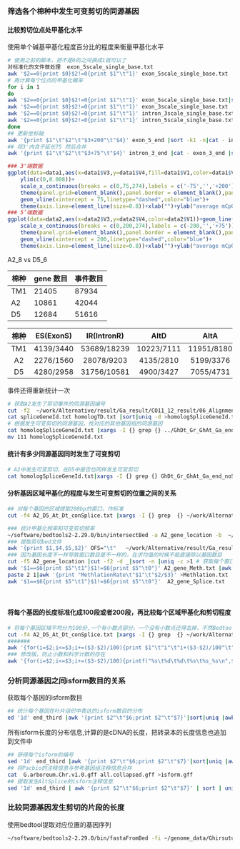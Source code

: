 ### 筛选各个棉种中发生可变剪切的同源基因

#### 比较剪切位点处甲基化水平

使用单个碱基甲基化程度百分比的程度来衡量甲基化水平

```bash
# 使用之前的脚本，把不是0的之间换成1就可以了
对标准化的文件做处理	exon_5scale_single_base.txt
awk '$2==0{print $0}$2!=0{print $1"\t"1}' exon_5scale_single_base.txt
# 再计算每个位点的甲基化概率
for i in 1
do
awk '$2==0{print $0}$2!=0{print $1"\t"1}' exon_5scale_single_base.txt|sed 's/_/\t/g'|awk '{print $(NF-1)"\t"$NF}'|awk '{a[$1]+=$2}END{for(i in a)print "ConExon\t""5_exon\t"i"\t"a[i]/87456}' >exon_5_end
awk '$2==0{print $0}$2!=0{print $1"\t"1}' exon_3scale_single_base.txt |sed 's/_/\t/g'|awk '{print $(NF-1)"\t"$NF}'|awk '{a[$1]+=$2}END{for(i in a)print "ConExon\t""3_exon\t"i"\t"a[i]/87456}' >exon_3_end
awk '$2==0{print $0}$2!=0{print $1"\t"1}' intron_3scale_single_base.txt |sed 's/_/\t/g'|awk '{print $(NF-1)"\t"$NF}'|awk '{a[$1]+=$2}END{for(i in a)print "ConExon\t""3_intron\t"i"\t"a[i]/87456}' >intron_3_end
awk '$2==0{print $0}$2!=0{print $1"\t"1}' intron_5scale_single_base.txt |sed 's/_/\t/g'|awk '{print $(NF-1)"\t"$NF}'|awk '{a[$1]+=$2}END{for(i in a)print "ConExon\t""5_intron\t"i"\t"a[i]/87456}' >intron_5_end
done
## 更新坐标轴
awk '{print $1"\t"$2"\t"$3+200"\t"$4}' exon_5_end |sort -k1 -n|cat - intron_5_end |sort -k3,3 -n  >intron_exon_5.txt 
## 将3'内含子延长75 然后合并
awk '{print $1"\t"$2"\t"$3+75"\t"$4}' intron_3_end |cat - exon_3_end |sort -k3 -n >intron_exon_3.txt
```

```R
### 3'端数据
ggplot(data=data1,aes(x=data1$V3,y=data1$V4,fill=data1$V1,color=data1$V1))+geom_line(size=1)+
    ylim(c(0,0.008))+
    scale_x_continuous(breaks = c(0,75,274),labels = c('-75','','+200'))+
    theme(panel.grid=element_blank(),panel.border = element_blank(),panel.background = element_rect(fill = "white"))+
    geom_vline(xintercept = 75,linetype="dashed",color="blue")+
    theme(axis.line=element_line(size=0.8))+xlab("")+ylab("average mCpG/CpG")+scale_color_manual(values = c("#1e90ff","#ff7675"))+guides(color=guide_legend(title=NULL))
### 5’端数据
ggplot(data=data2,aes(x=data2$V3,y=data2$V4,color=data2$V1))+geom_line(size=1)+ylim(c(0,0.008))+
    scale_x_continuous(breaks = c(0,200,274),labels = c(-200,'','+75'))+
    theme(panel.grid=element_blank(),panel.border = element_blank(),panel.background = element_rect(fill = "white"))+
    geom_vline(xintercept = 200,linetype="dashed",color="blue")+
    theme(axis.line=element_line(size=0.8))+xlab("")+ylab("average mCpG/CpG")+scale_color_manual(values = c("#1e90ff","#ff7675"))+guides(color=FALSE)

```



A2_8 vs D5_6

| 棉种 | gene 数目 | 事件数目 |
| ---- | --------- | -------- |
| TM1  | 21405     | 87934    |
| A2   | 10861     | 42044    |
| D5   | 12684     | 51616    |


| 棉种 | ES(ExonS) | IR(IntronR) |    AltD    |    AltA    |   AltP    |   Other   |
| :--: | :-------: | :---------: | :--------: | :--------: | :-------: | :-------: |
| TM1  | 4139/3440 | 53689/18239 | 10223/7111 | 11951/8180 | 5088/3441 | 2823/2046 |
|  A2  | 2276/1560 | 28078/9203  | 4135/2810  | 5199/3376  | 1823/1296 | 1435/949  |
|  D5  | 4280/2958 | 31756/10581 | 4900/3427  | 7055/4731  | 1819/1303 | 1805/1209 |

事件还得重新统计一次

```bash
# 获取A2发生了剪切事件的同源基因编号
cut -f2  ~/work/Alternative/result/Ga_result/CO11_12_result/06_Alignment/alter_eight/Altenative_category/end_third|sed /^g/d|sort |uniq >spliceGeneId.txt
cat spliceGeneId.txt homologTD.txt |sort|uniq -d >homologSpliceGeneId.txt
# 根据发生可变剪切的同源基因，找对应的其他基因组的同源基因
cat homologSpliceGeneId.txt |xargs -I {} grep {} ../GhDt_Gr_GhAt_Ga_end_noScaffold >111
mv 111 homologSpliceGeneId.txt

```

#### 统计有多少同源基因同时发生了可变剪切

```bash
# A2中发生可变剪切，在D5中是否也同样发生可变剪切
cat homologSpliceGeneId.txt|xargs -I {} grep {} GhDt_Gr_GhAt_Ga_end_noScaffold >A2_D5_conSplice.txt

```

#### 分析基因区域甲基化的程度与发生可变剪切的位置之间的关系

```bash
## 对每个基因的区域提取200bp的窗口，作标准
cut -f4 A2_D5_At_Dt_conSplice.txt |xargs -I {} grep  {} ~/work/Alternative/data/Ga_genome/G.arboreum.Chr.v1.0.gff |awk '$3~/gene/{print $0}' |awk '{print $1,$4,$5,$7,$9}' OFS="\t"|sed 's/\;.*//g'|awk '{print $1,$2,$3,$4,substr($5,4)}' OFS="\t"  |awk '{for(i=$2;i<=$3;i+=200){print $1"\t"i"\t"i+200"\t"$4"\t"$5"_"(i-$2)/200}}'>A2_gene_location

### 统计甲基化频率和可变剪切频率
~/software/bedtools2-2.29.0/bin/intersectBed -a A2_gene_location -b  ~/work/Alternative/data/Ga_genome/test/CpG_context_D4.bed -loj >A2_gene_Meth.txt
### 提取剪切bed文件
awk '{print $1,$4,$5,$2}' OFS="\t"   ~/work/Alternative/result/Ga_result/CO11_12_result/06_Alignment/alter_eight/Altenative_category/end_third |sed /^c/d >splice.bed 
### 因为基因长度不一样导致窗口数目是不一样的，在求均值的时候不能直接除以基因数目
cut -f5 A2_gene_location |cut -f2 -d _|sort -n |uniq -c >1 # 获取每个窗口的基因数
awk '$1==$6{print $5"\t1"}$1!=$6{print $5"\t0"}' A2_gene_Meth.txt |awk -F "_" '{print $2}' |awk '{a[$1]+=$2}END{for(i in a)print i"\t"a[i]}'|sort -k1,1 -n >2 #获取每个窗口甲基化的数目包括0个甲基化的位置
paste 2 1|awk '{print "MethlationRate\t"$1"\t"$2/$3}' >Methlation.txt
awk '$1==$6{print $5"\t1"}$1!=$6{print $5"\t0"}'  A2_gene_Splice.txt  |awk -F "_" '{print $2}' |awk '{a[$1]+=$2}END{for(i in a)print i"\t"a[i]}'|sort -k1,1 -n|paste - 1|awk '{print "AlterSpliceRate\t"$1"\t"$2/$3}' >AlterSplice.txt

```

​	

#### 将每个基因的长度标准化成100段或者200段，再比较每个区域甲基化和剪切程度

```bash
# 将每个基因区域平均分为100份,一个有小数点部分，一个没有小数点还得去掉，不然Bedtools不会处理
cut -f4 A2_D5_At_Dt_conSplice.txt |xargs -I {} grep  {} ~/work/Alternative/data/Ga_genome/G.arboreum.Chr.v1.0.gff |awk '$3~/gene/{print $0}' |awk '{print $1,$4,$5,$7,$9}' OFS="\t"|sed 's/\;.*//g'|awk '{print $1,$2,$3,$4,substr($5,4)}' OFS="\t" >2
#######
awk '{for(i=$2;i<=$3;i+=($3-$2)/100){print $1"\t"i"\t"i+($3-$2)/100"\t"$4"\t"$5"_"(i-$2)/(($3-$2)/100)}}' 2  >gene_100.bed
### 修改版，防止小数和科学计数的存在
awk '{for(i=$2;i<=$3;i+=($3-$2)/100){printf("%s\t%d\t%d\t%s\t%s_%s\n",$1,i,i+($3-$2)/100,$4,$5,(i-$2)/(($3-$2)/100)) }}' 2  >gene_100.bed
```



### 分析同源基因之间isform数目的关系

获取每个基因的isform数目

```bash
## 统计每个基因在叶片组织中表达的isform数目的分布
ed '1d' end_third |awk '{print $2"\t"$6;print $2"\t"$7}'|sort|uniq |awk '$1~/^Ghir_D/{a[$1]+=1}END{for(i in a)print i"\t"a[i]}'|cut -f2|awk '{a[$1]+=1}END{for(i in a)print "Dt\t"i"\t"a[i]}'|less	
```

所有isform长度的分布信息,计算的是cDNA的长度，把转录本的长度信息也追加到文件中

```bash
## 获得每个isform的编号
sed '1d' end_third |awk '{print $2"\t"$6;print $2"\t"$7}'|sort|uniq |awk -F "|" '{print $1}'|awk '$2~/^P/{print $1"\t\\\""$2"\\\""}$2~/^[^P]/{print $1"\t"$2".exon"}'
## 将Pacbio的注释信息与参考基因组注释信息合并
cat  G.arboreum.Chr.v1.0.gff all.collapsed.gff >isform.gff
## 提取发生AltSplice的isform注释信息
sed '1d' end_third | awk '{print $2"\t"$6;print $2"\t"$7}' | sort | uniq | awk -F "|" '{print $1}' | awk '$2~/^P/{print $1"\t\\\""$2"\\\""}$2~/^[^P]/{print $1"\t"$2".exon"}' | cut -f2 | xargs -I {} grep {} isform.gff > splice_isform.gff &
```





### 比较同源基因发生剪切的片段的长度

使用bedtool提取对应位置的基因序列

```bash
~/software/bedtools2-2.29.0/bin/fastaFromBed -fi ~/genome_data/Ghirsutum_genome_HAU_v1.1/Ghirsutum_genome.fasta   -fo Dt.fasta  -name+ -bed Dt_intronR.txt 
```









